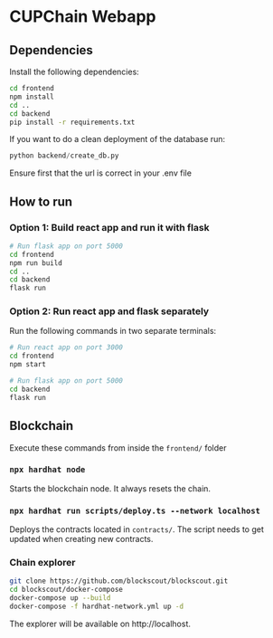 # CUPChain Webapp

## Dependencies
Install the following dependencies:

```bash
cd frontend
npm install
cd ..
cd backend
pip install -r requirements.txt
```

If you want to do a clean deployment of the database run:
```python
python backend/create_db.py
```
Ensure first that the url is correct in your .env file

## How to run

### Option 1: Build react app and run it with flask

```bash
# Run flask app on port 5000
cd frontend
npm run build
cd ..
cd backend
flask run
```

### Option 2: Run react app and flask separately
Run the following commands in two separate terminals:

```bash
# Run react app on port 3000
cd frontend
npm start
```

```bash
# Run flask app on port 5000
cd backend
flask run
```
## Blockchain
Execute these commands from inside the `frontend/` folder
### `npx hardhat node`
Starts the blockchain node. It always resets the chain.

### `npx hardhat run scripts/deploy.ts --network localhost`
Deploys the contracts located in `contracts/`. The script needs to get updated when creating new contracts.

### Chain explorer
```bash
git clone https://github.com/blockscout/blockscout.git
cd blockscout/docker-compose
docker-compose up --build
docker-compose -f hardhat-network.yml up -d
```
The explorer will be available on http://localhost.